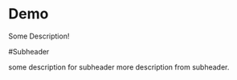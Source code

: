 # Demo

Some Description!

#Subheader

some description for subheader
more description from subheader.